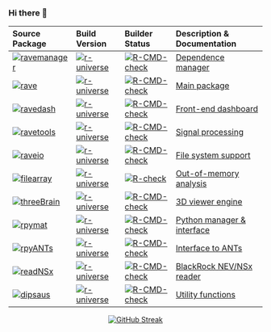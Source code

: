 ### Hi there 👋

<!--
**dipterix/dipterix** is a ✨ _special_ ✨ repository because its `README.md` (this file) appears on your GitHub profile.

Here are some ideas to get you started:

- 🔭 I’m currently working on ...
- 🌱 I’m currently learning ...
- 👯 I’m looking to collaborate on ...
- 🤔 I’m looking for help with ...
- 💬 Ask me about ...
- 📫 How to reach me: ...
- 😄 Pronouns: ...
- ⚡ Fun fact: ...
-->

<div align="center">

|Source Package|Build Version|Builder Status|Description & Documentation|
|:--|:--|:--|:--|
|[![ravemanager](https://img.shields.io/github/r-package/v/dipterix/ravemanager/master?logo=github&style=flat-square&color=white&label=ravemanager)](https://github.com/dipterix/ravemanager)|[![r-universe](https://rave-ieeg.r-universe.dev/badges/ravemanager?color=blue&style=classic)](https://rave-ieeg.r-universe.dev/ravemanager)|[![R-CMD-check](https://github.com/dipterix/ravemanager/actions/workflows/R-CMD-check.yaml/badge.svg)](https://github.com/dipterix/ravemanager/actions/workflows/R-CMD-check.yaml)|[Dependence manager](https://dipterix.org/ravemanager/reference/index.html)|
|[![rave](https://img.shields.io/github/r-package/v/beauchamplab/rave/master?logo=github&style=flat-square&color=white&label=rave)](https://github.com/beauchamplab/rave)|[![r-universe](https://rave-ieeg.r-universe.dev/badges/rave?color=blue&style=classic)](https://rave-ieeg.r-universe.dev/rave)|[![R-CMD-check](https://github.com/beauchamplab/rave/workflows/R-CMD-check/badge.svg)](https://github.com/beauchamplab/rave/actions)|[Main package](https://openwetware.org/wiki/RAVE)|
|[![ravedash](https://img.shields.io/github/r-package/v/dipterix/ravedash/master?logo=github&style=flat-square&color=white&label=ravedash)](https://github.com/dipterix/ravedash)|[![r-universe](https://rave-ieeg.r-universe.dev/badges/ravedash?color=blue&style=classic)](https://rave-ieeg.r-universe.dev/ravedash)|[![R-CMD-check](https://github.com/dipterix/ravedash/actions/workflows/R-CMD-check.yaml/badge.svg)](https://github.com/dipterix/ravedash/actions/workflows/R-CMD-check.yaml)|[Front-end dashboard](https://dipterix.org/ravedash/)|
|[![ravetools](https://img.shields.io/github/r-package/v/dipterix/ravetools/master?logo=github&style=flat-square&color=white&label=ravetools)](https://github.com/dipterix/ravetools)|[![r-universe](https://rave-ieeg.r-universe.dev/badges/ravetools?color=blue&style=classic)](https://rave-ieeg.r-universe.dev/ravetools)|[![R-CMD-check](https://github.com/dipterix/ravetools/workflows/R-CMD-check/badge.svg)](https://github.com/dipterix/ravetools/actions)|[Signal processing](https://dipterix.org/ravetools/)|
|[![raveio](https://img.shields.io/github/r-package/v/beauchamplab/raveio/master?logo=github&style=flat-square&color=white&label=raveio)](https://github.com/beauchamplab/raveio)|[![r-universe](https://rave-ieeg.r-universe.dev/badges/raveio?color=blue&style=classic)](https://rave-ieeg.r-universe.dev/raveio)|[![R-CMD-check](https://github.com/beauchamplab/raveio/actions/workflows/R-CMD-check.yaml/badge.svg)](https://github.com/beauchamplab/raveio/actions/workflows/R-CMD-check.yaml)|[File system support](https://beauchamplab.github.io/raveio/reference/index.html)|
|[![filearray](https://img.shields.io/github/r-package/v/dipterix/filearray/master?logo=github&style=flat-square&color=white&label=filearray)](https://github.com/dipterix/filearray)|[![r-universe](https://rave-ieeg.r-universe.dev/badges/filearray?color=blue&style=classic)](https://rave-ieeg.r-universe.dev/filearray)|[![R-check](https://github.com/dipterix/filearray/workflows/R-CMD-check/badge.svg)](https://github.com/dipterix/filearray/actions)|[Out-of-memory analysis](https://dipterix.org/filearray/)|
|[![threeBrain](https://img.shields.io/github/r-package/v/dipterix/threeBrain/master?logo=github&style=flat-square&color=white&label=threeBrain)](https://github.com/dipterix/threeBrain)|[![r-universe](https://rave-ieeg.r-universe.dev/badges/threeBrain?color=blue&style=classic)](https://rave-ieeg.r-universe.dev/threeBrain)|[![R-CMD-check](https://github.com/dipterix/threeBrain/actions/workflows/R-CMD-check.yaml/badge.svg)](https://github.com/dipterix/threeBrain/actions/workflows/R-CMD-check.yaml)|[3D viewer engine](https://dipterix.org/threeBrain/)|
|[![rpymat](https://img.shields.io/github/r-package/v/dipterix/rpymat/master?logo=github&style=flat-square&color=white&label=rpymat)](https://github.com/dipterix/rpymat)|[![r-universe](https://rave-ieeg.r-universe.dev/badges/rpymat?color=blue&style=classic)](https://rave-ieeg.r-universe.dev/rpymat)|[![R-CMD-check](https://github.com/dipterix/rpymat/workflows/R-CMD-check/badge.svg)](https://github.com/dipterix/rpymat/actions)|[Python manager & interface](https://dipterix.org/rpymat/)|
|[![rpyANTs](https://img.shields.io/github/r-package/v/dipterix/rpyANTs/master?logo=github&style=flat-square&color=white&label=rpyANTs)](https://github.com/dipterix/rpyANTs)|[![r-universe](https://rave-ieeg.r-universe.dev/badges/rpyANTs?color=blue&style=classic)](https://rave-ieeg.r-universe.dev/rpyANTs)|[![R-CMD-check](https://github.com/dipterix/rpyANTs/workflows/R-CMD-check/badge.svg)](https://github.com/dipterix/rpyANTs/actions)|[Interface to ANTs](https://dipterix.org/rpyANTs/)|
|[![readNSx](https://img.shields.io/github/r-package/v/dipterix/readNSx/master?logo=github&style=flat-square&color=white&label=readNSx)](https://github.com/dipterix/readNSx)|[![r-universe](https://rave-ieeg.r-universe.dev/badges/readNSx?color=blue&style=classic)](https://rave-ieeg.r-universe.dev/readNSx)|[![R-CMD-check](https://github.com/dipterix/readNSx/actions/workflows/R-CMD-check.yaml/badge.svg)](https://github.com/dipterix/readNSx/actions/workflows/R-CMD-check.yaml)|[BlackRock NEV/NSx reader](https://dipterix.org/readNSx/)|
|[![dipsaus](https://img.shields.io/github/r-package/v/dipterix/dipsaus/master?logo=github&style=flat-square&color=white&label=dipsaus)](https://github.com/dipterix/dipsaus)|[![r-universe](https://rave-ieeg.r-universe.dev/badges/dipsaus?color=blue&style=classic)](https://rave-ieeg.r-universe.dev/dipsaus)|[![R-CMD-check](https://github.com/dipterix/dipsaus/actions/workflows/R-CMD-check.yaml/badge.svg)](https://github.com/dipterix/dipsaus/actions/workflows/R-CMD-check.yaml)|[Utility functions](https://dipterix.org/dipsaus/)|


  
[![GitHub Streak](https://github-readme-streak-stats.herokuapp.com?user=dipterix&theme=burnt-neon&border_radius=20&border=EBE3C9)](https://git.io/streak-stats)

</div>
